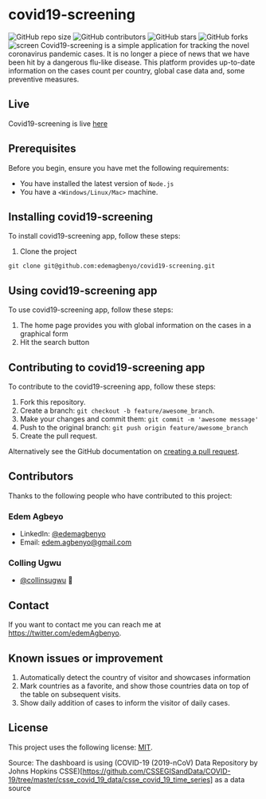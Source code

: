 # covid19-screening

<!--- These are examples. See https://shields.io for others or to customize this set of shields. You might want to include dependencies, project status and licence info here --->
![GitHub repo size](https://img.shields.io/github/repo-size/edemagbenyo/covid19-screening)
![GitHub contributors](https://img.shields.io/github/contributors/edemagbenyo/covid19-screening)
![GitHub stars](https://img.shields.io/github/stars/edemagbenyo/covid19-screening?style=social)
![GitHub forks](https://img.shields.io/github/forks/edemagbenyo/covid19-screening?style=social)
![screen](https://github.com/edemagbenyo/covid19-screening/blob/develop/src/images/Screenshot%202020-04-16%20at%2011.56.59%20AM.png)
Covid19-screening is a simple application for tracking the novel coronavirus pandemic cases. It is no longer a piece of news that we have been hit by a dangerous flu-like disease. This platform provides up-to-date information on the cases count per country, global case data and, some preventive measures.

## Live
Covid19-screening is live [here](https://covid19out-92937.firebaseapp.com/)

## Prerequisites

Before you begin, ensure you have met the following requirements:
<!--- These are just example requirements. Add, duplicate or remove as required --->
* You have installed the latest version of `Node.js`
* You have a `<Windows/Linux/Mac>` machine.

## Installing covid19-screening

To install covid19-screening app, follow these steps:

1. Clone the project
```
git clone git@github.com:edemagbenyo/covid19-screening.git
```
## Using covid19-screening app

To use covid19-screening app, follow these steps:

1. The home page provides you with global information on the cases in a graphical form
2. Hit the search button


## Contributing to covid19-screening app
<!--- If your README is long or you have some specific process or steps you want contributors to follow, consider creating a separate CONTRIBUTING.md file--->
To contribute to the covid19-screening app, follow these steps:

1. Fork this repository.
2. Create a branch: `git checkout -b feature/awesome_branch`.
3. Make your changes and commit them: `git commit -m 'awesome message'`
4. Push to the original branch: `git push origin feature/awesome_branch`
5. Create the pull request.

Alternatively see the GitHub documentation on [creating a pull request](https://help.github.com/en/github/collaborating-with-issues-and-pull-requests/creating-a-pull-request).

## Contributors

Thanks to the following people who have contributed to this project:

### Edem Agbeyo
* LinkedIn: [@edemagbenyo](https://www.linkedin.com/in/edemagbenyo/) 
* Email: [edem.agbenyo@gmail.com](mailto:edem.agbenyo@gmail.com)

### Colling Ugwu
* [@collinsugwu](https://github.com/collinsugwu) 📖


## Contact

If you want to contact me you can reach me at <https://twitter.com/edemAgbenyo>.

## Known issues or improvement
1. Automatically detect the country of visitor and showcases information
2. Mark countries as a favorite, and show those countries data on top of the table on subsequent visits.
3. Show daily addition of cases to inform the visitor of daily cases.

## License
<!--- If you're not sure which open license to use see https://choosealicense.com/--->

This project uses the following license: [MIT](<link>).


Source:
The dashboard is using (COVID-19 (2019-nCoV) Data Repository by Johns Hopkins CSSE)[https://github.com/CSSEGISandData/COVID-19/tree/master/csse_covid_19_data/csse_covid_19_time_series] as a data source
